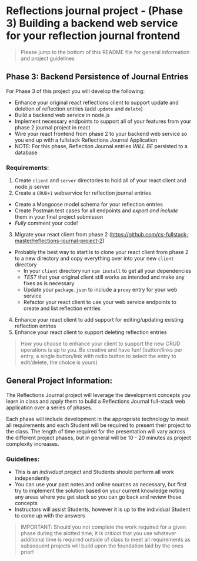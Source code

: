# Reflections journal project - (Phase 3) Building a backend web service for your reflection journal frontend
> Please jump to the bottom of this README file for general information and project guidelines

## Phase 3: Backend Persistence of Journal Entries
For Phase 3 of this project you will develop the following:
- Enhance your original react reflections client to support update and deletion of reflection entries (add `update` and `delete`)
- Build a backend web service in node.js
- Implement necessary endpoints to support all of your features from your phase 2 journal project in react
- Wire your react frontend from phase 2 to your backend web service so you end up with a fullstack Reflections Journal Application
- NOTE: For this phase, Reflection Journal entries *WILL BE* persisted to a database

### Requirements:
1. Create `client` and `server` directories to hold all of your react client and node.js server
2. Create a `CRUD+1` webservice for reflection journal entries
  - Create a Mongoose model schema for your reflection entries
  - Create Postman test cases for all endpoints and *export and include* them in your final project submisson
  - *Fully* comment your code!
3. Migrate your react client from phase 2 (https://github.com/cs-fullstack-master/reflections-journal-project-2)
  - Probably the best way to start is to clone your react client from phase 2 to a new directory and copy everything over into your new `client` directory
    - In your `client` directory run `npm install` to get all your dependencies
    - *TEST* that your original client still works as intended and make any fixes as is necessary
    - Update your `package.json` to include a `proxy` entry for your web service
    - Refactor your react client to use your web service endpoints to create and list reflection entries
4. Enhance your react client to add support for editing/updating existing reflection entries
5. Enhance your react client to support deleting reflection entries

> How you choose to enhance your client to support the new CRUD operations is up to you. Be creative and have fun! (button/links per entry, a single button/link with radio button to select the entry to edit/delete, the choice is yours)
  
## General Project Information:
The Reflections Journal project will leverage the development concepts you learn in class and apply them to build a Reflections Journal full-stack web application over a series of phases.

Each phase will include development in the appropriate technology to meet all requirements and each Student will be required to present their project to the class. The length of time required for the presentation will vary across the different project phases, but in general will be 10 - 20 minutes as project complexity increases.

### Guidelines:
- This is an *individual* project and Students should perform all work independently
- You can use your past notes and online sources as necessary, but first try to implement the solution based on your current knowledge noting any areas where you get stuck so you can go back and review those concepts
- Instructors will assist Students, however it is up to the individual Student to come up with the answers
> IMPORTANT: Should you not complete the work required for a given phase during the alotted time, it is *critical* that you use whatever additional time is required outside of class to meet all requirements as subsequent projects will build upon the foundation laid by the ones prior!

